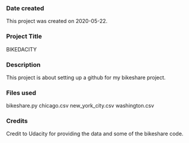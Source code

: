 ### Date created
This project was created on 2020-05-22.

### Project Title
BIKEDACITY

### Description
This project is about setting up a github for my bikeshare project.

### Files used
bikeshare.py
chicago.csv
new_york_city.csv
washington.csv

### Credits
Credit to Udacity for providing the data and some of the bikeshare code.

